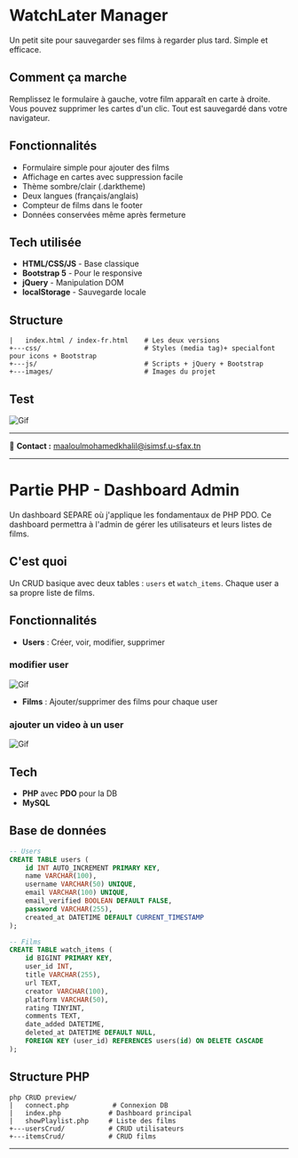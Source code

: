 # WatchLater Manager

Un petit site pour sauvegarder ses films à regarder plus tard. Simple et efficace.

## Comment ça marche

Remplissez le formulaire à gauche, votre film apparaît en carte à droite. Vous pouvez supprimer les cartes d'un clic. Tout est sauvegardé dans votre navigateur.

## Fonctionnalités

- Formulaire simple pour ajouter des films
- Affichage en cartes avec suppression facile
- Thème sombre/clair (.darktheme)
- Deux langues (français/anglais)
- Compteur de films dans le footer
- Données conservées même après fermeture

## Tech utilisée

- **HTML/CSS/JS** - Base classique
- **Bootstrap 5** - Pour le responsive
- **jQuery** - Manipulation DOM
- **localStorage** - Sauvegarde locale

## Structure

```
|   index.html / index-fr.html    # Les deux versions
+---css/                          # Styles (media tag)+ specialfont pour icons + Bootstrap
+---js/                           # Scripts + jQuery + Bootstrap
+---images/                       # Images du projet
```
## Test
![Gif](https://media.giphy.com/media/3DYAlkTiRJO19Hqz55/giphy.gif)


---

📧 **Contact :** maaloulmohamedkhalil@isimsf.u-sfax.tn

---

# Partie PHP - Dashboard Admin 

Un dashboard SEPARE où j'applique les fondamentaux de PHP PDO. Ce dashboard permettra à l'admin de gérer les utilisateurs et leurs listes de films.

## C'est quoi

Un CRUD basique avec deux tables : `users` et `watch_items`. Chaque user a sa propre liste de films.

## Fonctionnalités

- **Users** : Créer, voir, modifier, supprimer
### modifier user
![Gif](https://media2.giphy.com/media/v1.Y2lkPTc5MGI3NjExcmU3dDRwcTNoa2tjeXE2bG5oNXFmY2YwOW5mMnhpaWViYjh5OWZuMiZlcD12MV9pbnRlcm5hbF9naWZfYnlfaWQmY3Q9Zw/XANJMhgWKyUqC42vyR/giphy.gif)
- **Films** : Ajouter/supprimer des films pour chaque user
### ajouter un video à un user
![Gif](https://media4.giphy.com/media/v1.Y2lkPTc5MGI3NjExdTk3eGlyOWloY3U3djh6YXJscG9ydzBzcjZ0dG5qeGgxOTBhc2NhayZlcD12MV9pbnRlcm5hbF9naWZfYnlfaWQmY3Q9Zw/sLvk6u8G5t8g6KMIjx/giphy.gif)

## Tech

- **PHP** avec **PDO** pour la DB
- **MySQL** 

## Base de données

```sql
-- Users
CREATE TABLE users (
    id INT AUTO_INCREMENT PRIMARY KEY,
    name VARCHAR(100),
    username VARCHAR(50) UNIQUE,
    email VARCHAR(100) UNIQUE,
    email_verified BOOLEAN DEFAULT FALSE,
    password VARCHAR(255),
    created_at DATETIME DEFAULT CURRENT_TIMESTAMP
);

-- Films
CREATE TABLE watch_items (
    id BIGINT PRIMARY KEY,
    user_id INT,
    title VARCHAR(255),
    url TEXT,
    creator VARCHAR(100),
    platform VARCHAR(50),
    rating TINYINT,
    comments TEXT,
    date_added DATETIME,
    deleted_at DATETIME DEFAULT NULL,
    FOREIGN KEY (user_id) REFERENCES users(id) ON DELETE CASCADE
);
```

## Structure PHP

```
php CRUD preview/
|   connect.php           # Connexion DB
|   index.php            # Dashboard principal
|   showPlaylist.php     # Liste des films
+---usersCrud/           # CRUD utilisateurs
+---itemsCrud/           # CRUD films
```


---
